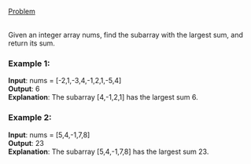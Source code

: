 [Problem](https://leetcode.com/problems/maximum-subarray/description/?envType=study-plan-v2&envId=top-interview-150)<br/><br/>

Given an integer array nums, find the subarray with the largest sum, and return its sum.<br/>

 

### Example 1:

**Input**: nums = [-2,1,-3,4,-1,2,1,-5,4]<br/>
**Output**: 6<br/>
**Explanation**: The subarray [4,-1,2,1] has the largest sum 6.<br/>

### Example 2:

**Input**: nums = [5,4,-1,7,8]<br/>
**Output**: 23<br/>
**Explanation**: The subarray [5,4,-1,7,8] has the largest sum 23.<br/>